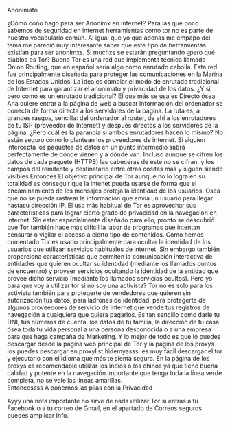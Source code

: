 Anonimato


¿Cómo coño hago para ser Anonimx en Internet?
Para las que poco sabemos de seguridad en internet herramientas como tor no es parte de nuestro vocabulario común. Al igual que yo que apenas me empapo del tema me pareció muy interesante saber que este tipo de herramientas existían para ser anonimxs. Si muchxs se estarán preguntando ¿pero qué diablos es Tor?  Bueno Tor es una red que implementa técnica llamada Onion Routing, que en español sería algo como enrutado cebolla. Esta red fue principalmente diseñada para proteger las comunicaciones en la Marina de los Estados Unidos. La idea es cambiar el modo de enrutado tradicional de Internet para garantizar el anonimato y privacidad de los datos.
¿Y si, pero como es un enrutado tradicional? El que más se usa es Directo ósea Ana quiere entrar a la página de web a buscar información del ordenador se conecta de forma directa a los servidores de la página. La ruta es, a grandes rasgos, sencilla: del ordenador al router, de ahí a los enrutadores de tu ISP (proveedor de Internet) y después directos a los servidores de la página.
¿Pero cuál es la paranoia si ambos enrutadores hacen lo mismo? No están seguro como lo plantean los proveedores de internet. Si alguien intercepta los paquetes de datos en un punto intermedio sabrá perfectamente de dónde vienen y a dónde van. Incluso aunque se cifren los datos de cada paquete (HTTPS) las cabeceras de este no se cifran, y los campos del remitente y destinatario entre otras cositas más y siguen siendo visibles
Entonces El objetivo principal de Tor  aunque no lo logra en su totalidad es conseguir que la intenet pueda usarse de forma que el encaminamiento de los mensajes proteja la identidad de los usuarios. Osea que no se pueda rastrear la información que envía un usuario para llegar hastasu dirección IP. El uso más habitual de Tor es aprovechar sus características para lograr cierto grado de privacidad en la navegación en internet. Sin estar especialmente diseñado para ello, pronto se descubrió que Tor también hace más difícil la labor de programas que intentan censurar o vigilar el acceso a cierto tipo de contenidos. 
Como hemos comentado Tor es usado principalmente para ocultar la identidad de los usuarios que utilizan servicios habituales de internet. Sin embargo también proporciona características que permiten la comunicación interactiva de entidades que quieren ocultar su identidad (mediante los llamados puntos de encuentro) y proveer servicios ocultando la identidad de la entidad que provee dicho servicio (mediante los llamados servicios ocultos). 
Pero yo para que voy a utilizar tor si no soy una activista? Tor no es solo para los activista también para protegerte de vendedores que quieren sin autorización tus datos, para ladrones de identidad, para protegerte de algunos proveedores de servicio de internet que vende tus registros de navegación a cualquiera que quiera pagarlos. Es tan sencillo como darle tu DNI, tus números de cuenta, los datos de tu familia, la dirección de tu casa ósea toda tu vida personal a una persona desconocida o a una empresa para que haga campaña de Marketing.
Y lo mejor de todo es que lo puedes descargar desde la página web principal de Tor y la página de los proxys los puedes descargar en proxylist.hidemyasss. es muy fácil descargar el tor y ejecutarlo con el idioma que más te sienta segura. En la página de los proxys es recomendable utilizar los indios o los chinos ya que tiene buena calidad y potente en la navegación importante que tenga toda la línea verde completa, no se vale las líneas amarillas.  
Entoncessss A ponernos las pilas con la Privacidad 


Ayyy una nota importante no sirve de nada utilizar Tor si entras a tu Facebook o a tu correo de Gmail, en el apartado de Correos seguros puedes amplicar Info.
